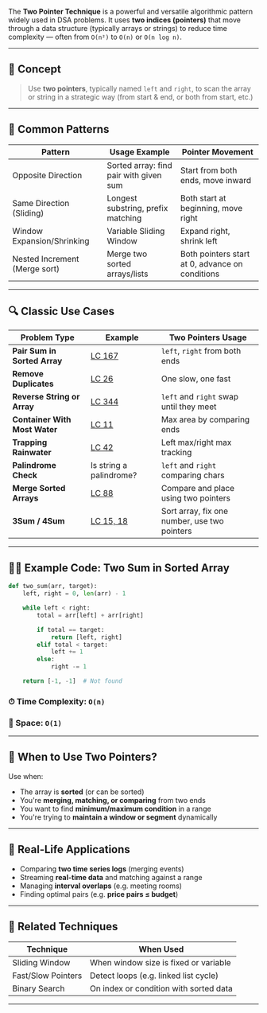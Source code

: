 The **Two Pointer Technique** is a powerful and versatile algorithmic pattern widely used in DSA problems. It uses **two indices (pointers)** that move through a data structure (typically arrays or strings) to reduce time complexity — often from `O(n²)` to `O(n)` or `O(n log n)`.

---

## 🧠 Concept

> Use **two pointers**, typically named `left` and `right`, to scan the array or string in a strategic way (from start & end, or both from start, etc.)

---

## 🔧 Common Patterns

| Pattern                       | Usage Example                          | Pointer Movement                                |
| ----------------------------- | -------------------------------------- | ----------------------------------------------- |
| Opposite Direction            | Sorted array: find pair with given sum | Start from both ends, move inward               |
| Same Direction (Sliding)      | Longest substring, prefix matching     | Both start at beginning, move right             |
| Window Expansion/Shrinking    | Variable Sliding Window                | Expand right, shrink left                       |
| Nested Increment (Merge sort) | Merge two sorted arrays/lists          | Both pointers start at 0, advance on conditions |

---

## 🔍 Classic Use Cases

| Problem Type                  | Example                                                                     | Two Pointers Usage                           |
| ----------------------------- | --------------------------------------------------------------------------- | -------------------------------------------- |
| **Pair Sum in Sorted Array**  | [LC 167](https://leetcode.com/problems/two-sum-ii-input-array-is-sorted/)   | `left`, `right` from both ends               |
| **Remove Duplicates**         | [LC 26](https://leetcode.com/problems/remove-duplicates-from-sorted-array/) | One slow, one fast                           |
| **Reverse String or Array**   | [LC 344](https://leetcode.com/problems/reverse-string/)                     | `left` and `right` swap until they meet      |
| **Container With Most Water** | [LC 11](https://leetcode.com/problems/container-with-most-water/)           | Max area by comparing ends                   |
| **Trapping Rainwater**        | [LC 42](https://leetcode.com/problems/trapping-rain-water/)                 | Left max/right max tracking                  |
| **Palindrome Check**          | Is string a palindrome?                                                     | `left` and `right` comparing chars           |
| **Merge Sorted Arrays**       | [LC 88](https://leetcode.com/problems/merge-sorted-array/)                  | Compare and place using two pointers         |
| **3Sum / 4Sum**               | [LC 15, 18](https://leetcode.com/problems/3sum/)                            | Sort array, fix one number, use two pointers |

---

## 🧑‍💻 Example Code: Two Sum in Sorted Array

```python
def two_sum(arr, target):
    left, right = 0, len(arr) - 1

    while left < right:
        total = arr[left] + arr[right]

        if total == target:
            return [left, right]
        elif total < target:
            left += 1
        else:
            right -= 1

    return [-1, -1]  # Not found
```

### ⏱ Time Complexity: `O(n)`

### 🧠 Space: `O(1)`

---

## 🎯 When to Use Two Pointers?

Use when:

* The array is **sorted** (or can be sorted)
* You're **merging, matching, or comparing** from two ends
* You want to find **minimum/maximum condition** in a range
* You're trying to **maintain a window or segment** dynamically

---

## 🧩 Real-Life Applications

* Comparing **two time series logs** (merging events)
* Streaming **real-time data** and matching against a range
* Managing **interval overlaps** (e.g. meeting rooms)
* Finding optimal pairs (e.g. **price pairs ≤ budget**)

---

## 🔗 Related Techniques

| Technique          | When Used                              |
| ------------------ | -------------------------------------- |
| Sliding Window     | When window size is fixed or variable  |
| Fast/Slow Pointers | Detect loops (e.g. linked list cycle)  |
| Binary Search      | On index or condition with sorted data |

---

